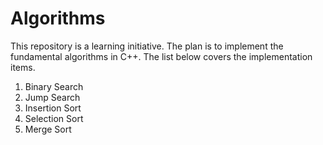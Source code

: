 # Algorithms

This repository is a learning initiative.
The plan is to implement the fundamental algorithms in C++.
The list below covers the implementation items.

1. Binary Search
2. Jump Search
3. Insertion Sort
4. Selection Sort
5. Merge Sort
